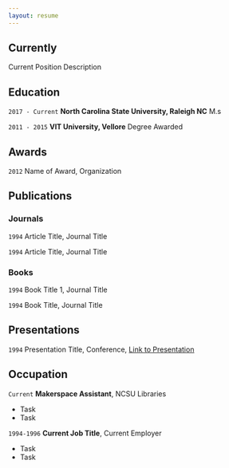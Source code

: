 ```yaml
---
layout: resume
---
```

## Currently

Current Position Description

## Education

`2017 - Current`
__North Carolina State University, Raleigh NC__
M.s

`2011 - 2015`
__VIT  University, Vellore__
Degree Awarded 

## Awards

`2012`
Name of Award, Organization 

## Publications

<!-- A list is also available [online](https://scholar.google.co.uk/citations?user=LTOTl0YAAAAJ) -->

### Journals

`1994`
Article Title, Journal Title

`1994`
Article Title, Journal Title

### Books

`1994`
Book Title 1, Journal Title

`1994`
Book Title, Journal Title


## Presentations

`1994`
Presentation Title, Conference, <a href="https://MyWebsite.tld/presentation1">Link to Presentation</a>


## Occupation

`Current`
__Makerspace Assistant__, NCSU Libraries 

- Task
- Task

`1994-1996`
__Current Job Title__, Current Employer 

- Task
- Task



<!-- ### Footer

Last updated: May 2013 -->


